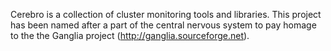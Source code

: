 Cerebro is a collection of cluster monitoring tools and libraries.
This project has been named after a part of the central nervous system
to pay homage to the the Ganglia project
(http://ganglia.sourceforge.net).  
